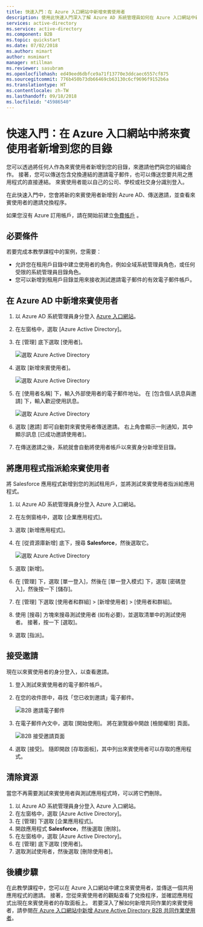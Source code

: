 ```yaml
---
title: 快速入門：在 Azure 入口網站中新增來賓使用者
description: 使用此快速入門深入了解 Azure AD 系統管理員如何在 Azure 入口網站中新增 B2B 來賓使用者，並逐步說明 B2B 邀請工作流程。
services: active-directory
ms.service: active-directory
ms.component: B2B
ms.topic: quickstart
ms.date: 07/02/2018
ms.author: mimart
author: msmimart
manager: mtillman
ms.reviewer: sasubram
ms.openlocfilehash: ed49eed6dbfce9a71f13770e3ddcaec6557cf875
ms.sourcegitcommit: 776b450b73db66469cb63130c6cf9696f9152b6a
ms.translationtype: HT
ms.contentlocale: zh-TW
ms.lasthandoff: 09/18/2018
ms.locfileid: "45986540"
---
```

# <a name="quickstart-add-guest-users-to-your-directory-in-the-azure-portal"></a>快速入門：在 Azure 入口網站中將來賓使用者新增到您的目錄

您可以透過將任何人作為來賓使用者新增到您的目錄，來邀請他們與您的組織合作。 接著，您可以傳送包含兌換連結的邀請電子郵件，也可以傳送您要共用之應用程式的直接連結。 來賓使用者能以自己的公司、學校或社交身分識別登入。

在此快速入門中，您會將新的來賓使用者新增到 Azure AD、傳送邀請，並查看來賓使用者的邀請兌換程序。

如果您沒有 Azure 訂用帳戶，請在開始前建立[免費帳戶](https://azure.microsoft.com/free/?WT.mc_id=A261C142F) 。

## <a name="prerequisites"></a>必要條件

若要完成本教學課程中的案例，您需要：

 - 允許您在租用戶目錄中建立使用者的角色，例如全域系統管理員角色，或任何受限的系統管理員目錄角色。
 - 您可以新增到租用戶目錄並用來接收測試邀請電子郵件的有效電子郵件帳戶。

## <a name="add-a-new-guest-user-in-azure-ad"></a>在 Azure AD 中新增來賓使用者

1. 以 Azure AD 系統管理員身分登入 [Azure 入口網站](https://portal.azure.com/)。
2. 在左窗格中，選取 [Azure Active Directory]。
3.  在 [管理] 底下選取 [使用者]。

    ![選取 Azure Active Directory](media/quickstart-add-users-portal/quickstart-users-portal-user.png)

4.  選取 [新增來賓使用者]。

    ![選取 Azure Active Directory](media/quickstart-add-users-portal/quickstart-users-portal-user-3.png)

5.  在 [使用者名稱] 下，輸入外部使用者的電子郵件地址。 在 [包含個人訊息與邀請] 下，輸入歡迎使用訊息。 

    ![選取 Azure Active Directory](media/quickstart-add-users-portal/quickstart-users-portal-user-4.png)

6. 選取 [邀請] 即可自動對來賓使用者傳送邀請。 右上角會顯示一則通知，其中顯示訊息 [已成功邀請使用者]。 
7.  在傳送邀請之後，系統就會自動將使用者帳戶以來賓身分新增至目錄。

## <a name="assign-an-app-to-the-guest-user"></a>將應用程式指派給來賓使用者
將 Salesforce 應用程式新增到您的測試租用戶，並將測試來賓使用者指派給應用程式。
1.  以 Azure AD 系統管理員身分登入 Azure 入口網站。
2.  在左側窗格中，選取 [企業應用程式]。
3.  選取 [新增應用程式]。
4. 在 [從資源庫新增] 底下，搜尋 **Salesforce**，然後選取它。

    ![選取 Azure Active Directory](media/quickstart-add-users-portal/quickstart-users-portal-select-salesforce.png)
5. 選取 [新增]。
6. 在 [管理] 下，選取 [單一登入]，然後在 [單一登入模式] 下，選取 [密碼登入]，然後按一下 [儲存]。
7. 在 [管理] 下選取 [使用者和群組] > [新增使用者] > [使用者和群組]。
8. 使用 [搜尋] 方塊來搜尋測試使用者 (如有必要)，並選取清單中的測試使用者。 接著，按一下 [選取]。
9. 選取 [指派]。 

## <a name="accept-the-invitation"></a>接受邀請
現在以來賓使用者的身分登入，以查看邀請。
1.  登入測試來賓使用者的電子郵件帳戶。
2.  在您的收件匣中，尋找「您已收到邀請」電子郵件。

    ![B2B 邀請電子郵件](media/quickstart-add-users-portal/quickstart-users-portal-email-small.png)

3.  在電子郵件內文中，選取 [開始使用]。 將在瀏覽器中開啟 [檢閱權限] 頁面。 

    ![B2B 接受邀請頁面](media/quickstart-add-users-portal/quickstart-users-portal-accept.png)

4. 選取 [接受]。 隨即開啟 [存取面板]，其中列出來賓使用者可以存取的應用程式。

## <a name="clean-up-resources"></a>清除資源
當您不再需要測試來賓使用者與測試應用程式時，可以將它們刪除。
1.  以 Azure AD 系統管理員身分登入 Azure 入口網站。
2.  在左窗格中，選取 [Azure Active Directory]。
3.  在 [管理] 下選取 [企業應用程式]。
4.  開啟應用程式 **Salesforce**，然後選取 [刪除]。
5.  在左窗格中，選取 [Azure Active Directory]。
6.  在 [管理] 底下選取 [使用者]。
7.  選取測試使用者，然後選取 [刪除使用者]。

## <a name="next-steps"></a>後續步驟
在此教學課程中，您可以在 Azure 入口網站中建立來賓使用者，並傳送一個共用應用程式的邀請。 接著，您從來賓使用者的觀點查看了兌換程序，並確認應用程式出現在來賓使用者的存取面板上。 若要深入了解如何新增共同作業的來賓使用者，請參閱[在 Azure 入口網站中新增 Azure Active Directory B2B 共同作業使用者](add-users-administrator.md)。